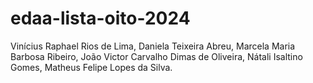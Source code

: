 # edaa-lista-oito-2024
Vinícius Raphael Rios de Lima, Daniela Teixeira Abreu, Marcela Maria Barbosa Ribeiro, João Victor Carvalho Dimas de Oliveira, Nátali Isaltino Gomes, Matheus Felipe Lopes da Silva.
